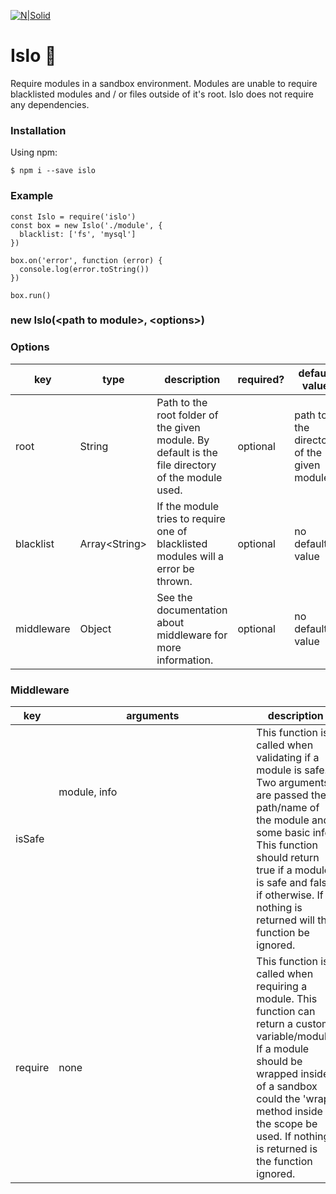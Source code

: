 [![N|Solid](https://jeroen.no/github/islo_logo.png)](Islo)

# Islo 🚧

Require modules in a sandbox environment. Modules are unable to require blacklisted modules and / or files outside of it's root. Islo does not require any dependencies.

### Installation

Using npm:

```
$ npm i --save islo
```

### Example

```
const Islo = require('islo')
const box = new Islo('./module', {
  blacklist: ['fs', 'mysql']
})

box.on('error', function (error) {
  console.log(error.toString())
})

box.run()
```

### new Islo(\<path to module\>, \<options\>)

### Options

|key|type|description|required?|default value|
|-|-|-|-|-|
|root|String|Path to the root folder of the given module. By default is the file directory of the module used.|optional|path to the directory of the given module|
|blacklist|Array\<String\>|If the module tries to require one of blacklisted modules will a error be thrown.|optional|no default value|
|middleware|Object|See the documentation about middleware for more information.|optional|no default value|

### Middleware

|key|arguments|description|
|-|-|-|
|isSafe|module<String>, info<Object>|This function is called when validating if a module is safe. Two arguments are passed the path/name of the module and some basic info. This function should return true if a module is safe and false if otherwise. If nothing is returned will the function be ignored.|
|require|none|This function is called when requiring a module. This function can return a custom variable/module. If a module should be wrapped inside of a sandbox could the 'wrap' method inside the scope be used. If nothing is returned is the function ignored.|
